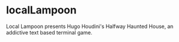 # localLampoon
Local Lampoon presents Hugo Houdini's Halfway Haunted House, an addictive text based terminal game.
